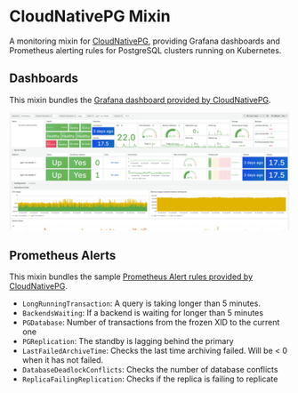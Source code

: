 # CloudNativePG Mixin

A monitoring mixin for [CloudNativePG](https://cloudnative-pg.io), providing Grafana dashboards and Prometheus alerting rules for PostgreSQL clusters running on Kubernetes.

## Dashboards

This mixin bundles the [Grafana dashboard provided by CloudNativePG](https://github.com/cloudnative-pg/grafana-dashboards/blob/cececeb393fb7c5400b4fa290aca68041293a127/charts/cluster/grafana-dashboard.json).

<picture>
  <source media="(prefers-color-scheme: dark)" srcset="images/dashboard-dark.png">
  <source media="(prefers-color-scheme: light)" srcset="images/dashboard-light.png">
  <img alt="CloudNativePG Dashboard" src="images/dashboard-light.png">
</picture>

## Prometheus Alerts

This mixin bundles the sample [Prometheus Alert rules provided by CloudNativePG](https://github.com/cloudnative-pg/cloudnative-pg/blob/b7e9f07cf6fa2181bc5c9b8e82d4b37b27ee92ba/docs/src/samples/monitoring/alerts.yaml).

- `LongRunningTransaction`: A query is taking longer than 5 minutes.
- `BackendsWaiting`: If a backend is waiting for longer than 5 minutes
- `PGDatabase`: Number of transactions from the frozen XID to the current one
- `PGReplication`: The standby is lagging behind the primary
- `LastFailedArchiveTime`: Checks the last time archiving failed. Will be < 0 when it has not failed.
- `DatabaseDeadlockConflicts`: Checks the number of database conflicts
- `ReplicaFailingReplication`: Checks if the replica is failing to replicate
